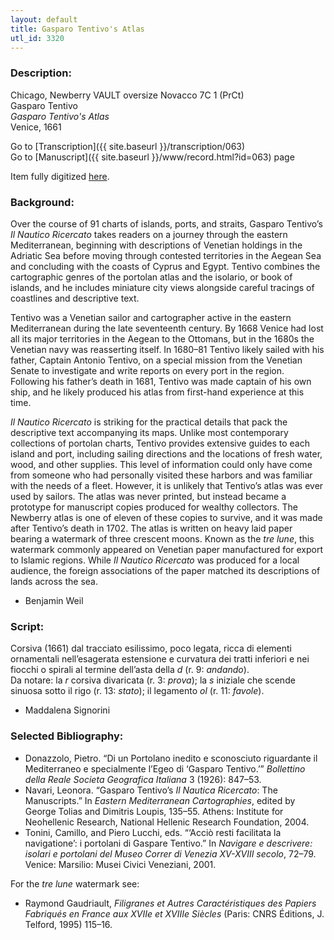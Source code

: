 ```yaml
---
layout: default
title: Gasparo Tentivo's Atlas
utl_id: 3320
---
```


###  Description:

Chicago, Newberry VAULT oversize Novacco 7C 1 (PrCt)<br>
Gasparo Tentivo<br>
_Gasparo Tentivo's Atlas_<br>
Venice, 1661

Go to [Transcription]({{ site.baseurl }}/transcription/063)<br>
Go to [Manuscript]({{ site.baseurl }}/www/record.html?id=063) page 

Item fully digitized [here](https://collections.newberry.org/asset-management/2KXJ8ZSKA87JV).

###  Background:

Over the course of 91 charts of islands, ports, and straits, Gasparo Tentivo’s _Il Nautico Ricercato_ takes readers on a journey through the eastern Mediterranean, beginning with descriptions of Venetian holdings in the Adriatic Sea before moving through contested territories in the Aegean Sea and concluding with the coasts of Cyprus and Egypt. Tentivo combines the cartographic genres of the portolan atlas and the isolario, or book of islands, and he includes miniature city views alongside careful tracings of coastlines and descriptive text.

Tentivo was a Venetian sailor and cartographer active in the eastern Mediterranean during the late seventeenth century. By 1668 Venice had lost all its major territories in the Aegean to the Ottomans, but in the 1680s the Venetian navy was reasserting itself. In 1680–81 Tentivo likely sailed with his father, Captain Antonio Tentivo, on a special mission from the Venetian Senate to investigate and write reports on every port in the region. Following his father’s death in 1681, Tentivo was made captain of his own ship, and he likely produced his atlas from first-hand experience at this time.

_Il Nautico Ricercato_ is striking for the practical details that pack the descriptive text accompanying its maps. Unlike most contemporary collections of portolan charts, Tentivo provides extensive guides to each island and port, including sailing directions and the locations of fresh water, wood, and other supplies. This level of information could only have come from someone who had personally visited these harbors and was familiar with the needs of a fleet. However, it is unlikely that Tentivo’s atlas was ever used by sailors. The atlas was never printed, but instead became a prototype for manuscript copies produced for wealthy collectors. The Newberry atlas is one of eleven of these copies to survive, and it was made after Tentivo’s death in 1702. The atlas is written on heavy laid paper bearing a watermark of three crescent moons. Known as the _tre lune_, this watermark commonly appeared on Venetian paper manufactured for export to Islamic regions. While _Il Nautico Ricercato_ was produced for a local audience, the foreign associations of the paper matched its descriptions of lands across the sea.

-  Benjamin Weil

###  Script:

Corsiva (1661) dal tracciato esilissimo, poco legata, ricca di elementi ornamentali nell’esagerata estensione e curvatura dei tratti inferiori e nei fiocchi o spirali al termine dell’asta della _d_ (r. 9: _andando_).<br>
Da notare: la _r_ corsiva divaricata (r. 3: _prova_); la _s_ iniziale che scende sinuosa sotto il rigo (r. 13: _stato_); il legamento _ol_ (r. 11: _favole_).

- Maddalena Signorini

###  Selected Bibliography:
- Donazzolo, Pietro. “Di un Portolano inedito e sconosciuto riguardante il Mediterraneo e specialmente l’Egeo di ‘Gasparo Tentivo.’” _Bollettino della Reale Societa Geografica Italiana_ 3 (1926): 847–53.
- Navari, Leonora. “Gasparo Tentivo’s _Il Nautica Ricercato_: The Manuscripts.” In _Eastern Mediterranean Cartographies_, edited by George Tolias and Dimitris Loupis, 135–55. Athens: Institute for Neohellenic Research, National Hellenic Research Foundation, 2004.
- Tonini, Camillo, and Piero Lucchi, eds. “‘Acciò resti facilitata la navigatione’: i portolani di Gaspare Tentivo.” In _Navigare e descrivere: isolari e portolani del Museo Correr di Venezia XV-XVIII secolo_, 72–79. Venice: Marsilio: Musei Civici Veneziani, 2001.

For the _tre lune_ watermark see:
- Raymond Gaudriault, _Filigranes et Autres Caractéristiques des Papiers Fabriqués en France aux XVIIe et XVIIIe Siècles_ (Paris: CNRS Éditions, J. Telford, 1995) 115–16.

